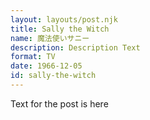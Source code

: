 ```yaml
---
layout: layouts/post.njk
title: Sally the Witch
name: 魔法使いサニー
description: Description Text
format: TV
date: 1966-12-05
id: sally-the-witch
---
```


Text for the post is here